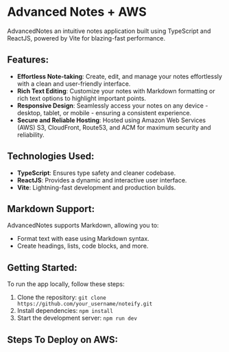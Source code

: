 # Advanced Notes + AWS

AdvancedNotes an intuitive notes application built using TypeScript and ReactJS, powered by Vite for blazing-fast performance.

## Features:

-   **Effortless Note-taking**: Create, edit, and manage your notes effortlessly with a clean and user-friendly interface.
-   **Rich Text Editing**: Customize your notes with Markdown formatting or rich text options to highlight important points.
-   **Responsive Design**: Seamlessly access your notes on any device - desktop, tablet, or mobile - ensuring a consistent experience.
-   **Secure and Reliable Hosting**: Hosted using Amazon Web Services (AWS) S3, CloudFront, Route53, and ACM for maximum security and reliability.


## Technologies Used:

-   **TypeScript**: Ensures type safety and cleaner codebase.
-   **ReactJS**: Provides a dynamic and interactive user interface.
-   **Vite**: Lightning-fast development and production builds.


## Markdown Support:

AdvancedNotes supports Markdown, allowing you to:

-   Format text with ease using Markdown syntax.
-   Create headings, lists, code blocks, and more.


## Getting Started:

To run the app locally, follow these steps:

1.  Clone the repository: `git clone https://github.com/your_username/noteify.git`
2.  Install dependencies: `npm install`
3.  Start the development server: `npm run dev`


## Steps To Deploy on AWS:
